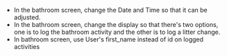 - In the bathroom screen, change the Date and Time so that it can be adjusted.
- In the bathroom screen, change the display so that there's two options, one is to log the bathroom activity and the other is to log a litter change.
- In bathroom screen, use User's first_name instead of id on logged activities
